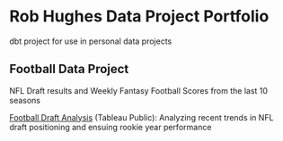 # Rob Hughes Data Project Portfolio

dbt project for use in personal data projects  

## Football Data Project
NFL Draft results and Weekly Fantasy Football Scores from the last 10 seasons

[Football Draft Analysis](https://public.tableau.com/app/profile/rob.hughes8212/viz/NFLDraftAnalysis_17056245641570/NFLDraftAnalysis?publish=yes) (Tableau Public): Analyzing recent trends in NFL draft positioning and ensuing rookie year performance
